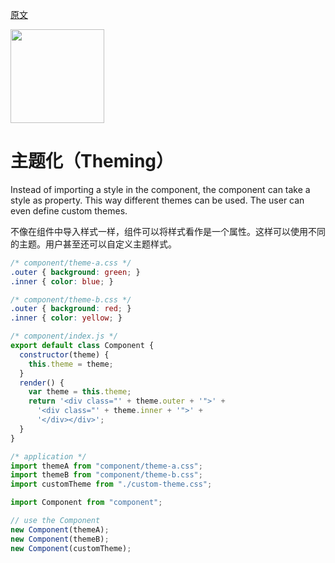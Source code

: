 [原文](https://github.com/css-modules/css-modules/blob/master/docs/theming.md)

<img src="https://raw.githubusercontent.com/css-modules/logos/master/css-modules-logo.png" width="150" height="150" />

# 主题化（Theming）

Instead of importing a style in the component, the component can take a style as property. This way different themes can be used. The user can even define custom themes.

不像在组件中导入样式一样，组件可以将样式看作是一个属性。这样可以使用不同的主题。用户甚至还可以自定义主题样式。

``` css
/* component/theme-a.css */
.outer { background: green; }
.inner { color: blue; }
```

``` css
/* component/theme-b.css */
.outer { background: red; }
.inner { color: yellow; }
```

``` js
/* component/index.js */
export default class Component {
  constructor(theme) {
    this.theme = theme;
  }
  render() {
    var theme = this.theme;
    return '<div class="' + theme.outer + '">' +
      '<div class="' + theme.inner + '">' +
      '</div></div>';
  }
}
```

``` js
/* application */
import themeA from "component/theme-a.css";
import themeB from "component/theme-b.css";
import customTheme from "./custom-theme.css";

import Component from "component";

// use the Component
new Component(themeA);
new Component(themeB);
new Component(customTheme);
```
